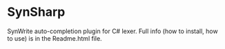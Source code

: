 SynSharp
========

SynWrite auto-completion plugin for C# lexer.
Full info (how to install, how to use) is in the Readme.html file.
